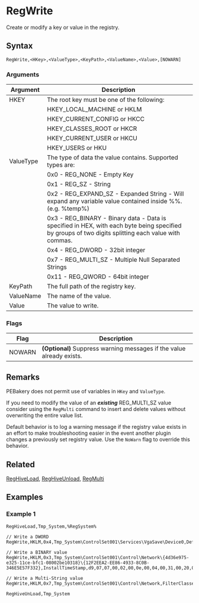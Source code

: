 # RegWrite

Create or modify a key or value in the registry.

## Syntax

```pebakery
RegWrite,<HKey>,<ValueType>,<KeyPath>,<ValueName>,<Value>,[NOWARN]
```

### Arguments

| Argument | Description |
| --- | --- |
| HKEY | The root key must be one of the following: |
|| HKEY_LOCAL_MACHINE or HKLM |
|| HKEY_CURRENT_CONFIG or HKCC |
|| HKEY_CLASSES_ROOT or HKCR |
|| HKEY_CURRENT_USER or HKCU |
|| HKEY_USERS or HKU |
| ValueType   | The type of data the value contains. Supported types are: |
||0x0 - REG_NONE - Empty Key |
||0x1 - REG_SZ - String |
||0x2 - REG_EXPAND_SZ - Expanded String - Will expand any variable value contained inside %%. (e.g. %temp%) |
||0x3 - REG_BINARY - Binary data - Data is specified in HEX, with each byte being specified by groups of two digits splitting each value with commas. |
||0x4 - REG_DWORD - 32bit integer |
||0x7 - REG_MULTI_SZ - Multiple Null Separated Strings |
||0x11 - REG_QWORD - 64bit integer |
| KeyPath | The full path of the registry key. |
| ValueName | The name of the value. |
| Value | The value to write. |

### Flags

| Flag | Description |
| --- | --- |
| NOWARN | **(Optional)** Suppress warning messages if the value already exists. |

## Remarks

PEBakery does not permit use of variables in `HKey` and `ValueType`.

If you need to modify the value of an ***existing*** REG_MULTI_SZ value consider using the `RegMulti` command to insert and delete values without overwriting the entire value list.

Default behavior is to log a warning message if the registry value exists in an effort to make troubleshooting easier in the event another plugin changes a previously set registry value. Use the `NoWarn` flag to override this behavior.

## Related

[RegHiveLoad](./RegHiveLoad.md), [RegHiveUnload](./RegHiveUnload.md), [RegMulti](./RegMulti.md)

## Examples

### Example 1

```pebakery
RegHiveLoad,Tmp_System,%RegSystem%

// Write a DWORD
RegWrite,HKLM,0x4,Tmp_System\ControlSet001\Services\VgaSave\Device0,DefaultSettings.XResolution,1024

// Write a BINARY value
RegWrite,HKLM,0x3,Tmp_System\ControlSet001\Control\Network\{4d36e975-e325-11ce-bfc1-08002be10318}\{12F2EEA2-EE86-4933-8C0B-346E5E57F332},InstallTimeStamp,d9,07,07,00,02,00,0e,00,04,00,31,00,20,00,fd,00

// Write a Multi-String value
RegWrite,HKLM,0x7,Tmp_System\ControlSet001\Control\Network,FilterClasses,ms_firewall_upper,scheduler,encryption,compression,vpn,loadbalance,failover,diagnostic,custom

RegHiveUnLoad,Tmp_System
```
